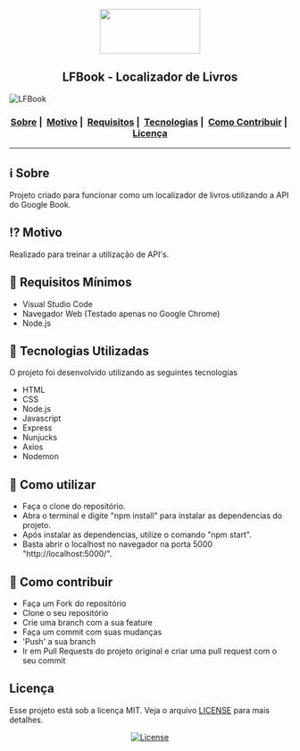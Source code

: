 <p align="center">
  <img src="https://user-images.githubusercontent.com/63763269/94377498-a4b2c200-00f8-11eb-89a4-2fa1d1f8f673.png" width="180px" height="80px"/></p>
</div>
<h2 align="center">LFBook - Localizador de Livros</h2>

![LFBook](https://user-images.githubusercontent.com/63763269/94377468-3e2da400-00f8-11eb-901d-cc255344b4fb.gif)

<h3 align="center">
  <a href="#information_source-sobre">Sobre</a>&nbsp;|&nbsp;
  <a href="#interrobang-motivo">Motivo</a>&nbsp;|&nbsp;
  <a href="#seedling-requisitos-mínimos">Requisitos</a>&nbsp;|&nbsp;
  <a href="#rocket-tecnologias-utilizadas">Tecnologias</a>&nbsp;|&nbsp;
  <a href="#link-como-contribuir">Como Contribuir</a>&nbsp;|&nbsp;
  <a href="#licença">Licença</a>
</h3>

___


## :information_source: Sobre

Projeto criado para funcionar como um localizador de livros utilizando a API do Google Book.

## :interrobang: Motivo

Realizado para treinar a utilização de API's.

## :seedling: Requisitos Mínimos

- Visual Studio Code
- Navegador Web (Testado apenas no Google Chrome)
- Node.js


## :rocket: Tecnologias Utilizadas 

O projeto foi desenvolvido utilizando as seguintes tecnologias

- HTML
- CSS
- Node.js
- Javascript
- Express
- Nunjucks
- Axios
- Nodemon

## :book: Como utilizar
- Faça o clone do repositório.
- Abra o terminal e digite "npm install" para instalar as dependencias do projeto.
- Após instalar as dependencias, utilize o comando "npm start".
- Basta abrir o localhost no navegador na porta 5000 "http://localhost:5000/".

## :link: Como contribuir 

- Faça um Fork do repositório
- Clone o seu repositório
- Crie uma branch com a sua feature
- Faça um commit com suas mudanças
- 'Push' a sua branch
- Ir em Pull Requests do projeto original e criar uma pull request com o seu commit

## Licença 

Esse projeto está sob a licença MIT. Veja o arquivo [LICENSE](LICENSE) para mais detalhes.
<p align="center">
  <a href="LICENSE">
    <img alt="License" src="https://img.shields.io/badge/license-MIT-%23F8952D">
  </a>
</p>
